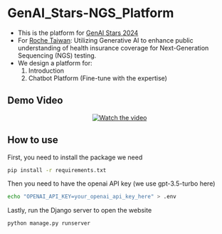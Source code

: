 # GenAI_Stars-NGS_Platform
- This is the platform for [GenAI Stars 2024](https://genaistars.org.tw/hackathon)
- For [Roche Taiwan](https://www.roche.com.tw/): Utilizing Generative AI to enhance public understanding of health insurance coverage for Next-Generation Sequencing (NGS) testing.
- We design a platform for:  
    1. Introduction
    2. Chatbot Platform (Fine-tune with the expertise)

## Demo Video

<p align="center">
  <a href="https://www.youtube.com/watch?v=P4eeqVuZfnQ">
    <img src="https://img.youtube.com/vi/P4eeqVuZfnQ/0.jpg" alt="Watch the video">
  </a>
</p>


## How to use
First, you need to install the package we need
```bash
pip install -r requirements.txt
```

Then you need to have the openai API key (we use gpt-3.5-turbo here)
```bash
echo "OPENAI_API_KEY=your_openai_api_key_here" > .env
```

Lastly, run the Django server to open the website
```bash
python manage.py runserver
```

<!-- git rm --cached '*__pycache__'
git commit -m "Remove all __pycache__ files from tracking"
find . -name '__pycache__' -type f -delete
git push -->
